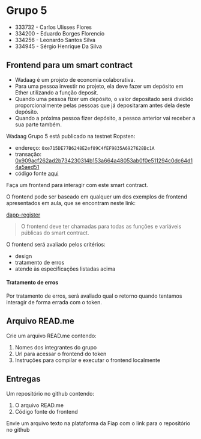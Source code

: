 # Grupo 5
- 333732 - Carlos Ulisses Flores
- 334200 - Eduardo Borges Florencio
- 334256 - Leonardo Santos Silva
- 334945 - Sérgio Henrique Da Silva

## Frontend para um smart contract

- Wadaag é um projeto de economia colaborativa. 
- Para uma pessoa investir no projeto, ela deve fazer um depósito em Ether utilizando a função deposit.
- Quando uma pessoa fizer um depósito, o valor depositado será dividido proporcionalmente pelas pessoas que já depositaram antes dela deste depósito.
- Quando a próxima pessoa fizer depósito, a pessoa anterior vai receber a sua parte também.

Wadaag Grupo 5 está publicado na testnet Ropsten:
* endereço: `0xe715DE77B6248E2ef89C4fEF9835A6927628Bc1A`
* transação: [0x909acf262ad2b734230314b153a664a48053ab0f0e511294c0dc64d14a5aed51](https://ropsten.etherscan.io/tx/0x909acf262ad2b734230314b153a664a48053ab0f0e511294c0dc64d14a5aed51)
* código fonte [aqui](https://github.com/solangegueiros/fiap-blc-ethereum-dapps-and-api-integration/blob/master/grupo_5/Wadaag.sol)

Faça um frontend para interagir com este smart contract.

O frontend pode ser baseado em qualquer um dos exemplos de frontend apresentados em aula, que se encontram neste link:

[dapp-register](https://github.com/solangegueiros/dapp-register)

> O frontend deve ter chamadas para todas as funções e variáveis públicas do smart contract.

O frontend será avaliado pelos critérios:
- design
- tratamento de erros
- atende às especificações listadas acima

#### Tratamento de erros
Por tratamento de erros, será avaliado qual o retorno quando tentamos interagir de forma errada com o token. 

## Arquivo READ.me

Crie um arquivo READ.me contendo:
1. Nomes dos integrantes do grupo
2. Url para acessar o frontend do token
3. Instruções para compilar e executar o frontend localmente

## Entregas

Um repositório no github contendo:
1. O arquivo READ.me
2. Código fonte do frontend

Envie um arquivo texto na plataforma da Fiap com o link para o repositório no github
